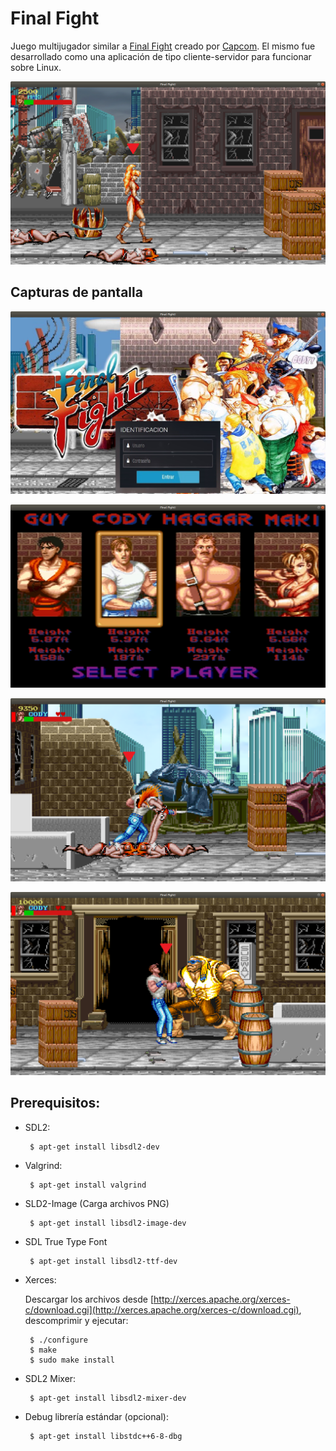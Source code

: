 # Final Fight

Juego multijugador similar a [Final Fight](https://es.wikipedia.org/wiki/Final_Fight) creado por [Capcom](http://www.capcom.com/). El mismo fue desarrollado como una aplicación de tipo cliente-servidor para funcionar sobre Linux.

<p align="center">
    <img alt="caminando" src="assets/screenshots/caminando.png"/>
</p>

## Capturas de pantalla

<p align="center">
    <img alt="usuario" src="assets/screenshots/usuario.png"/>
</p>

<p align="center">
    <img alt="personajes" src="assets/screenshots/personajes.png"/>
</p>

<p align="center">
    <img alt="efectua golpe poison" src="assets/screenshots/efectua golpe poison.png"/>
</p>

<p align="center">
    <img alt="recibe golpe boss" src="assets/screenshots/recibe golpe boss.png"/>
</p>

## Prerequisitos:

 - SDL2:
    
        $ apt-get install libsdl2-dev
    
 - Valgrind:
 
        $ apt-get install valgrind

 - SLD2-Image (Carga archivos PNG)

        $ apt-get install libsdl2-image-dev
 
 - SDL True Type Font
    
        $ apt-get install libsdl2-ttf-dev
    
 - Xerces:
    
    Descargar los archivos desde [http://xerces.apache.org/xerces-c/download.cgi](http://xerces.apache.org/xerces-c/download.cgi), descomprimir y ejecutar:
    
        $ ./configure
        $ make
        $ sudo make install

 - SDL2 Mixer:

        $ apt-get install libsdl2-mixer-dev
    
 - Debug librería estándar (opcional):
 
        $ apt-get install libstdc++6-8-dbg

